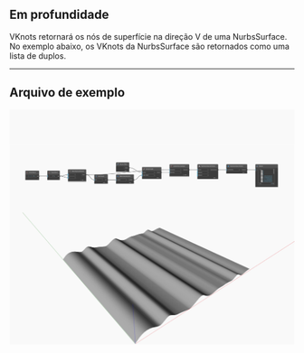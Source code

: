 ## Em profundidade
VKnots retornará os nós de superfície na direção V de uma NurbsSurface. No exemplo abaixo, os VKnots da NurbsSurface são retornados como uma lista de duplos.
___
## Arquivo de exemplo

![VKnots](./Autodesk.DesignScript.Geometry.NurbsSurface.VKnots_img.jpg)

